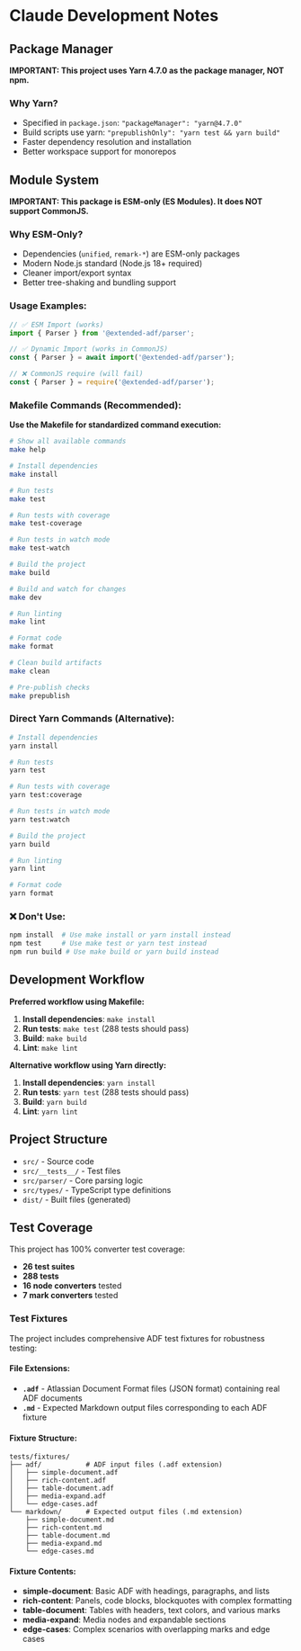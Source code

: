 # Claude Development Notes

## Package Manager

**IMPORTANT: This project uses Yarn 4.7.0 as the package manager, NOT npm.**

### Why Yarn?
- Specified in `package.json`: `"packageManager": "yarn@4.7.0"`
- Build scripts use yarn: `"prepublishOnly": "yarn test && yarn build"`
- Faster dependency resolution and installation
- Better workspace support for monorepos

## Module System

**IMPORTANT: This package is ESM-only (ES Modules). It does NOT support CommonJS.**

### Why ESM-Only?
- Dependencies (`unified`, `remark-*`) are ESM-only packages
- Modern Node.js standard (Node.js 18+ required)
- Cleaner import/export syntax
- Better tree-shaking and bundling support

### Usage Examples:
```javascript
// ✅ ESM Import (works)
import { Parser } from '@extended-adf/parser';

// ✅ Dynamic Import (works in CommonJS)
const { Parser } = await import('@extended-adf/parser');

// ❌ CommonJS require (will fail)
const { Parser } = require('@extended-adf/parser');
```

### Makefile Commands (Recommended):
**Use the Makefile for standardized command execution:**
```bash
# Show all available commands
make help

# Install dependencies
make install

# Run tests
make test

# Run tests with coverage
make test-coverage

# Run tests in watch mode
make test-watch

# Build the project
make build

# Build and watch for changes
make dev

# Run linting
make lint

# Format code
make format

# Clean build artifacts
make clean

# Pre-publish checks
make prepublish
```

### Direct Yarn Commands (Alternative):
```bash
# Install dependencies
yarn install

# Run tests
yarn test

# Run tests with coverage
yarn test:coverage

# Run tests in watch mode
yarn test:watch

# Build the project
yarn build

# Run linting
yarn lint

# Format code
yarn format
```

### ❌ Don't Use:
```bash
npm install  # Use make install or yarn install instead
npm test     # Use make test or yarn test instead
npm run build # Use make build or yarn build instead
```

## Development Workflow

**Preferred workflow using Makefile:**
1. **Install dependencies**: `make install`
2. **Run tests**: `make test` (288 tests should pass)
3. **Build**: `make build`
4. **Lint**: `make lint`

**Alternative workflow using Yarn directly:**
1. **Install dependencies**: `yarn install`
2. **Run tests**: `yarn test` (288 tests should pass)
3. **Build**: `yarn build`
4. **Lint**: `yarn lint`

## Project Structure

- `src/` - Source code
- `src/__tests__/` - Test files
- `src/parser/` - Core parsing logic
- `src/types/` - TypeScript type definitions
- `dist/` - Built files (generated)

## Test Coverage

This project has 100% converter test coverage:
- **26 test suites**
- **288 tests** 
- **16 node converters** tested
- **7 mark converters** tested

### Test Fixtures

The project includes comprehensive ADF test fixtures for robustness testing:

#### File Extensions:
- **`.adf`** - Atlassian Document Format files (JSON format) containing real ADF documents
- **`.md`** - Expected Markdown output files corresponding to each ADF fixture

#### Fixture Structure:
```
tests/fixtures/
├── adf/           # ADF input files (.adf extension)
│   ├── simple-document.adf
│   ├── rich-content.adf
│   ├── table-document.adf
│   ├── media-expand.adf
│   └── edge-cases.adf
└── markdown/      # Expected output files (.md extension)
    ├── simple-document.md
    ├── rich-content.md
    ├── table-document.md
    ├── media-expand.md
    └── edge-cases.md
```

#### Fixture Contents:
- **simple-document**: Basic ADF with headings, paragraphs, and lists
- **rich-content**: Panels, code blocks, blockquotes with complex formatting
- **table-document**: Tables with headers, text colors, and various marks
- **media-expand**: Media nodes and expandable sections
- **edge-cases**: Complex scenarios with overlapping marks and edge cases